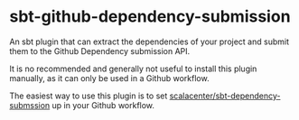 # sbt-github-dependency-submission

An sbt plugin that can extract the dependencies of your project and submit them to the Github Dependency submission API.

It is no recommended and generally not useful to install this plugin manually, as it can only be used in a Github workflow.

The easiest way to use this plugin is to set [scalacenter/sbt-dependency-submssion](https://github.com/scalacenter/sbt-dependency-submission) up in your Github workflow.
